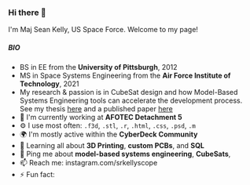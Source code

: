 ### Hi there 👋
I'm Maj Sean Kelly, US Space Force. Welcome to my page! 

##### BIO
- BS in EE from the **University of Pittsburgh**, 2012
- MS in Space Systems Engineering from the **Air Force Institute of Technology**, 2021
- My research & passion is in CubeSat design and how Model-Based Systems Engineering tools can accelerate the development process. See my thesis <a href="https://scholar.afit.edu/cgi/viewcontent.cgi?article=5951&context=etd">here</a> and a published paper <a href="">here</a>
- 🔭 I'm currently working at **AFOTEC Detachment 5** 
- ⚙️ I use most often: `.f3d`, `.stl`, `.r`, `.html`, `.css`, `.psd`, `.m`
- 🌍 I'm mostly active within the **CyberDeck Community**
- 🌱 Learning all about **3D Printing**, **custom PCBs**, and **SQL**
- 💬 Ping me about **model-based systems engineering**, **CubeSats**, 
- 📫 Reach me: instagram.com/srkellyscope
- ⚡️ Fun fact: 